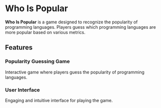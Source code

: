 # Who Is Popular

**Who Is Popular** is a game designed to recognize the popularity of programming languages. Players guess which programming languages are more popular based on various metrics.

## Features

### Popularity Guessing Game
Interactive game where players guess the popularity of programming languages.

### User Interface
Engaging and intuitive interface for playing the game.
